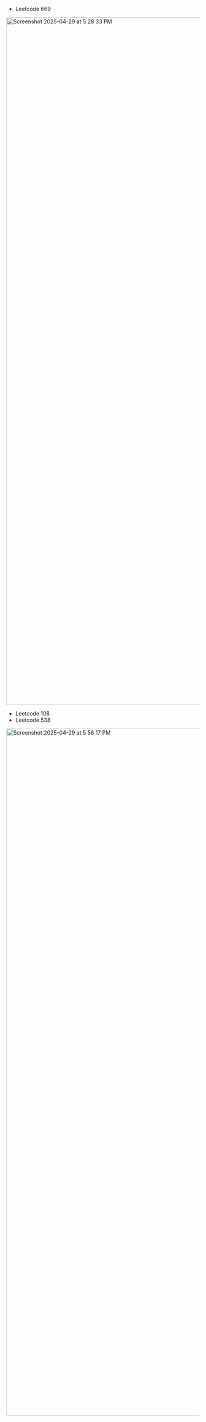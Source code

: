 - Leetcode 669
<img width="1792" alt="Screenshot 2025-04-29 at 5 28 33 PM" src="https://github.com/user-attachments/assets/7e0c3c30-64b8-48aa-8a00-78a95610ee34" />

- Leetcode 108
- Leetcode 538
<img width="1792" alt="Screenshot 2025-04-29 at 5 56 17 PM" src="https://github.com/user-attachments/assets/e6c3bb92-1037-4389-a634-46d024c3bf74" />
